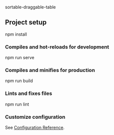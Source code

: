 sortable-draggable-table

## Project setup

npm install

### Compiles and hot-reloads for development

npm run serve

### Compiles and minifies for production

npm run build

### Lints and fixes files

npm run lint

### Customize configuration

See [Configuration Reference](https://cli.vuejs.org/config/).
